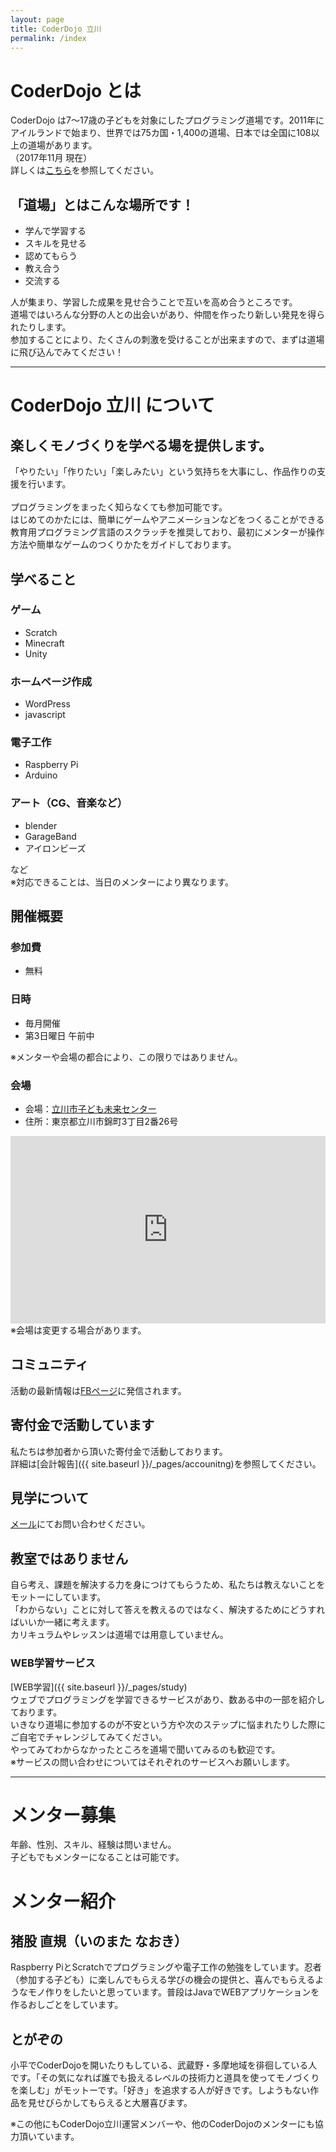 ```yaml
---
layout: page
title: CoderDojo 立川
permalink: /index
---
```

# CoderDojo とは
CoderDojo は7〜17歳の子どもを対象にしたプログラミング道場です。2011年にアイルランドで始まり、世界では75カ国・1,400の道場、日本では全国に108以上の道場があります。<br>
（2017年11月 現在）<br>
詳しくは[こちら](https://coderdojo.jp/)を参照してください。

## 「道場」とはこんな場所です！
* 学んで学習する
* スキルを見せる
* 認めてもらう
* 教え合う
* 交流する

人が集まり、学習した成果を見せ合うことで互いを高め合うところです。<br>
道場ではいろんな分野の人との出会いがあり、仲間を作ったり新しい発見を得られたりします。<br>
参加することにより、たくさんの刺激を受けることが出来ますので、まずは道場に飛び込んでみてください！

---

# CoderDojo 立川 について
## 楽しくモノづくりを学べる場を提供します。<br>
「やりたい」「作りたい」「楽しみたい」という気持ちを大事にし、作品作りの支援を行います。<br>
<br>
プログラミングをまったく知らなくても参加可能です。<br>
はじめてのかたには、簡単にゲームやアニメーションなどをつくることができる教育用プログラミング言語のスクラッチを推奨しており、最初にメンターが操作方法や簡単なゲームのつくりかたをガイドしております。

## 学べること
### ゲーム
* Scratch
* Minecraft
* Unity

### ホームページ作成
* WordPress
* javascript

### 電子工作
* Raspberry Pi
* Arduino

### アート（CG、音楽など）
* blender
* GarageBand
* アイロンビーズ

など<br>
※対応できることは、当日のメンターにより異なります。

## 開催概要
### 参加費
* 無料

### 日時
* 毎月開催
* 第3日曜日 午前中

※メンターや会場の都合により、この限りではありません。

### 会場
* 会場：[立川市子ども未来センター](http://t-mirai.com/)<br>
* 住所：東京都立川市錦町3丁目2番26号<br>

<iframe src="https://www.google.com/maps/embed?pb=!1m18!1m12!1m3!1d3240.307725086967!2d139.41739731472973!3d35.694044336877525!2m3!1f0!2f0!3f0!3m2!1i1024!2i768!4f13.1!3m3!1m2!1s0x6018e16242009271%3A0x247a9d16737df0de!2z56uL5bed5biC5a2Q44Gp44KC5pyq5p2l44K744Oz44K_44O8!5e0!3m2!1sja!2sjp!4v1509674748919" width="100%" height="300" frameborder="0" style="border:0" allowfullscreen></iframe><br>
※会場は変更する場合があります。

## コミュニティ
活動の最新情報は[FBページ](https://facebook.com/CoderDojoTachikawa)に発信されます。<br>

## 寄付金で活動しています
私たちは参加者から頂いた寄付金で活動しております。<br>
詳細は[会計報告]({{ site.baseurl }}/_pages/accounitng)を参照してください。

## 見学について
[メール](mailto:coderdojo.tachikawa@gmail.com)にてお問い合わせください。

## 教室ではありません
自ら考え、課題を解決する力を身につけてもらうため、私たちは教えないことをモットーにしています。<br>
「わからない」ことに対して答えを教えるのではなく、解決するためにどうすればいいか一緒に考えます。<br>
カリキュラムやレッスンは道場では用意していません。<br>
### WEB学習サービス
[WEB学習]({{ site.baseurl }}/_pages/study)<br>
ウェブでプログラミングを学習できるサービスがあり、数ある中の一部を紹介しております。<br>
いきなり道場に参加するのが不安という方や次のステップに悩まれたりした際にご自宅でチャレンジしてみてください。<br>
やってみてわからなかったところを道場で聞いてみるのも歓迎です。<br>
※サービスの問い合わせについてはそれぞれのサービスへお願いします。

---

# メンター募集
年齢、性別、スキル、経験は問いません。<br>
子どもでもメンターになることは可能です。

# メンター紹介
## 猪股 直規（いのまた なおき）
Raspberry PiとScratchでプログラミングや電子工作の勉強をしています。忍者（参加する子ども）に楽しんでもらえる学びの機会の提供と、喜んでもらえるようなモノ作りをしたいと思っています。普段はJavaでWEBアプリケーションを作るおしごとをしています。

## とがぞの
小平でCoderDojoを開いたりもしている、武蔵野・多摩地域を徘徊している人です。「その気になれば誰でも扱えるレベルの技術力と道具を使ってモノづくりを楽しむ」がモットーです。「好き」を追求する人が好きです。しようもない作品を見せびらかしてもらえると大層喜びます。

※この他にもCoderDojo立川運営メンバーや、他のCoderDojoのメンターにも協力頂いています。<br>
